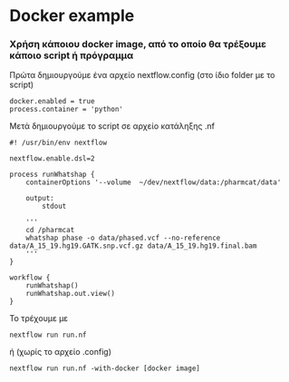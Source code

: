 # Docker example

### Χρήση κάποιου docker image, από το οποίο θα τρέξουμε κάποιο script ή πρόγραμμα

Πρώτα δημιουργούμε ένα αρχείο nextflow.config (στο ίδιο folder με το script)

```
docker.enabled = true
process.container = 'python'
```

Μετά δημιουργούμε τo script σε αρχείο κατάληξης .nf

```
#! /usr/bin/env nextflow

nextflow.enable.dsl=2

process runWhatshap {   
    containerOptions '--volume  ~/dev/nextflow/data:/pharmcat/data'
  
    output:
        stdout

    '''
    cd /pharmcat
    whatshap phase -o data/phased.vcf --no-reference data/A_15_19.hg19.GATK.snp.vcf.gz data/A_15_19.hg19.final.bam
    '''
}

workflow {
    runWhatshap()
    runWhatshap.out.view()
}
```

Το τρέχουμε με

```
nextflow run run.nf
```

ή (χωρίς το αρχείο .config)

```
nextflow run run.nf -with-docker [docker image]
```
